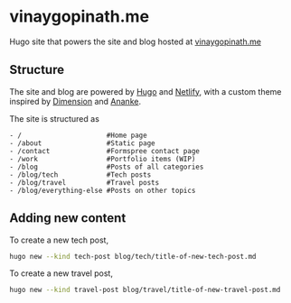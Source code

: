 # vinaygopinath.me

Hugo site that powers the site and blog hosted at [vinaygopinath.me](https://www.vinaygopinath.me)

## Structure

The site and blog are powered by [Hugo](http://gohugo.io/) and [Netlify](https://www.netlify.com/), with a custom theme inspired by [Dimension](https://themes.gohugo.io/dimension/) and [Ananke](https://themes.gohugo.io/gohugo-theme-ananke/).

The site is structured as
```
- /                     #Home page
- /about                #Static page
- /contact              #Formspree contact page
- /work                 #Portfolio items (WIP)
- /blog                 #Posts of all categories
- /blog/tech            #Tech posts
- /blog/travel          #Travel posts
- /blog/everything-else #Posts on other topics
```

## Adding new content

To create a new tech post,
```bash
hugo new --kind tech-post blog/tech/title-of-new-tech-post.md
```

To create a new travel post,
```bash
hugo new --kind travel-post blog/travel/title-of-new-travel-post.md
```


